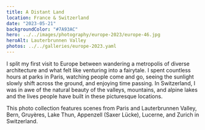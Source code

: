 ```yaml
---
title: A Distant Land
location: France & Switzerland
date: "2023-05-21"
backgroundColor: "#7A93AC"
hero: ../../images/photography/europe-2023/europe-46.jpg
heroAlt: Lauterbrunnen Valley
photos: ../../galleries/europe-2023.yaml
---
```


I split my first visit to Europe between wandering a metropolis of diverse architecture and
what felt like venturing into a fairytale. I spent countless hours at parks in Paris, watching
people come and go, seeing the sunlight slowly shift across the ground, and enjoying time
passing. In Switzerland, I was in awe of the natural beauty of the valleys, mountains, and
alpine lakes and the lives people have built in these picturesque locations.

This photo collection features scenes from Paris and Lauterbrunnen Valley, Bern, Gruyères, Lake
Thun, Appenzell (Saxer Lücke), Lucerne, and Zurich in Switzerland.